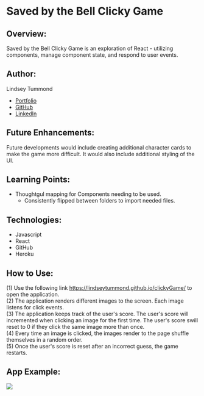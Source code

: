 # Saved by the Bell Clicky Game


## Overview: 
Saved by the Bell Clicky Game is an exploration of React - utilizing components, manage component state, and respond to user events.

## Author:
Lindsey Tummond
- <a href="https://lindseytummond.github.io/portfolio/" target="_blank"> Portfolio </a>
- <a href="https://github.com/lindseytummond" target="_blank"> GitHub </a>
- <a href="https://www.linkedin.com/in/lindsey-tummond-b86aa341/" target="_blank"> LinkedIn </a>

## Future Enhancements:
Future developments would include creating additional character cards to make the game more difficult.  It would also include additional styling of the UI.

## Learning Points:
- Thoughtgul mapping for Components needing to be used.
    - Consistently flipped between folders to import needed files.

## Technologies:
-	Javascript
-   React
-   GitHub
-   Heroku

## How to Use:
(1) Use the following link https://lindseytummond.github.io/clickyGame/ to open the application. <br>
(2) The application renders different images to the screen. Each image listens for click events. <br>
(3) The application keeps track of the user's score. The user's score will incremented when clicking an image for the first time. The user's score swill reset to 0 if they click the same image more than once. <br>
(4) Every time an image is clicked, the images render to the page shuffle themselves in a random order. <br>
(5) Once the user's score is reset after an incorrect guess, the game restarts.


## App Example:

<a href="https://lindseytummond.github.io/clickyGame/" target="_blank">
   <img src="public/assets/img/TL-scraper.png">
</a>